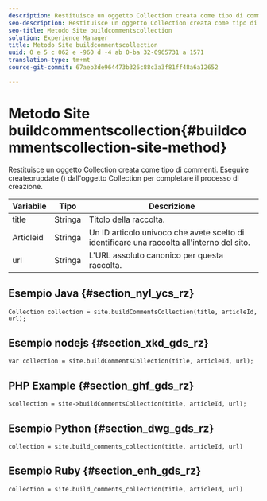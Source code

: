 ```yaml
---
description: Restituisce un oggetto Collection creata come tipo di commenti. Eseguire createorupdate () dall'oggetto Collection per completare il processo di creazione.
seo-description: Restituisce un oggetto Collection creata come tipo di commenti. Eseguire createorupdate () dall'oggetto Collection per completare il processo di creazione.
seo-title: Metodo Site buildcommentscollection
solution: Experience Manager
title: Metodo Site buildcommentscollection
uuid: 0 e 5 c 062 e -960 d -4 ab 0-ba 32-0965731 a 1571
translation-type: tm+mt
source-git-commit: 67aeb3de964473b326c88c3a3f81ff48a6a12652

---
```



# Metodo Site buildcommentscollection{#buildcommentscollection-site-method}

Restituisce un oggetto Collection creata come tipo di commenti. Eseguire createorupdate () dall&#39;oggetto Collection per completare il processo di creazione.

| Variabile | Tipo | Descrizione |
|--- |--- |--- |
| title | Stringa | Titolo della raccolta. |
| Articleid | Stringa | Un ID articolo univoco che avete scelto di identificare una raccolta all&#39;interno del sito. |
| url | Stringa | L&#39;URL assoluto canonico per questa raccolta. |

## Esempio Java {#section_nyl_ycs_rz}

```
Collection collection = site.buildCommentsCollection(title, articleId, url);
```

## Esempio nodejs {#section_xkd_gds_rz}

```
var collection = site.buildCommentsCollection(title, articleId, url); 
```

## PHP Example {#section_ghf_gds_rz}

```
$collection = site->buildCommentsCollection(title, articleId, url); 
```

## Esempio Python {#section_dwg_gds_rz}

```
collection = site.build_comments_collection(title, articleId, url) 
```

## Esempio Ruby {#section_enh_gds_rz}

```
collection = site.build_comments_collection(title, articleId, url) 
```
